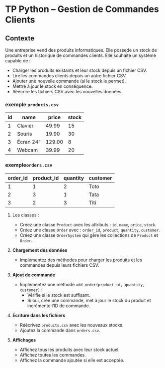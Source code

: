 # TP Python – Gestion de Commandes Clients

## Contexte

Une entreprise vend des produits informatiques. Elle possède un stock de produits et un historique de commandes clients. Elle souhaite un système capable de :

- Charger les produits existants et leur stock depuis un fichier CSV.
- Lire les commandes clients depuis un autre fichier CSV.
- Ajouter une nouvelle commande (si le stock le permet).
- Mettre à jour le stock en conséquence.
- Réécrire les fichiers CSV avec les nouvelles données.

### exemple `products.csv`

| id  | name      | price  | stock |
| --- | --------- | ------ | ----- |
| 1   | Clavier   | 49.99  | 15    |
| 2   | Souris    | 19.90  | 30    |
| 3   | Écran 24" | 129.00 | 8     |
| 4   | Webcam    | 39.99  | 20    |

### exemple`orders.csv`

| order_id | product_id | quantity | customer |
| -------- | ---------- | -------- | -------- |
| 1        | 1          | 2        | Toto     |
| 2        | 3          | 1        | Tata     |
| 3        | 2          | 3        | Titi     |

1. Les classes :

   - Créez une classe `Product` avec les attributs : `id`, `name`, `price`, `stock`.
   - Créez une classe `Order` avec : `order_id`, `product`, `quantity`, `customer`.
   - Créez une classe `OrderSystem` qui gère les collections de `Product` et `Order`.

2. **Chargement des données**

   - Implémentez des méthodes pour charger les produits et les commandes depuis leurs fichiers CSV.

3. **Ajout de commande**

   - Implémentez une méthode `add_order(product_id, quantity, customer)` :
     - Vérifie si le stock est suffisant.
     - Si oui, crée une commande, met à jour le stock du produit et incrémente l’ID de commande.

4. **Écriture dans les fichiers**

   - Réécrivez `products.csv` avec les nouveaux stocks.
   - Ajoutez la commande dans `orders.csv`.

5. **Affichages**
   - Affichez tous les produits avec leur stock actuel.
   - Affichez toutes les commandes.
   - Affichez la commande ajoutée si elle est acceptée.
